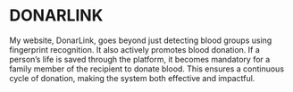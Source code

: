 # DONARLINK
My website, DonarLink, goes beyond just detecting blood groups using fingerprint recognition. It also actively promotes blood donation. If a person’s life is saved through the platform, it becomes mandatory for a family member of the recipient to donate blood. This ensures a continuous cycle of donation, making the system both effective and impactful.

